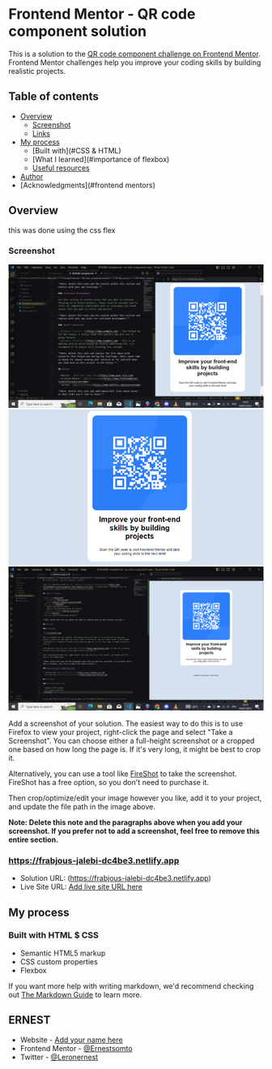 # Frontend Mentor - QR code component solution

This is a solution to the [QR code component challenge on Frontend Mentor](https://www.frontendmentor.io/challenges/qr-code-component-iux_sIO_H). Frontend Mentor challenges help you improve your coding skills by building realistic projects. 

## Table of contents

- [Overview](#overview)
  - [Screenshot](#screenshot)
  - [Links](https://frabjous-jalebi-dc4be3.netlify.app)
- [My process](#flexbox)
  - [Built with](#CSS & HTML)
  - [What I learned](#importance of flexbox)
  - [Useful resources](#useful-resources)
- [Author](#ernest)
- [Acknowledgments](#frontend mentors)


## Overview
this was done using the css flex 

### Screenshot

![](/images/main.png)
![](/images/Screenshot.png)
![](/images/secondshot.png)

Add a screenshot of your solution. The easiest way to do this is to use Firefox to view your project, right-click the page and select "Take a Screenshot". You can choose either a full-height screenshot or a cropped one based on how long the page is. If it's very long, it might be best to crop it.

Alternatively, you can use a tool like [FireShot](https://getfireshot.com/) to take the screenshot. FireShot has a free option, so you don't need to purchase it. 

Then crop/optimize/edit your image however you like, add it to your project, and update the file path in the image above.

**Note: Delete this note and the paragraphs above when you add your screenshot. If you prefer not to add a screenshot, feel free to remove this entire section.**

### https://frabjous-jalebi-dc4be3.netlify.app

- Solution URL: (https://frabjous-jalebi-dc4be3.netlify.app)
- Live Site URL: [Add live site URL here](https://your-live-site-url.com)

## My process

### Built with HTML $ CSS

- Semantic HTML5 markup
- CSS custom properties
- Flexbox


If you want more help with writing markdown, we'd recommend checking out [The Markdown Guide](https://www.markdownguide.org/) to learn more.

## ERNEST

- Website - [Add your name here](https://www.your-site.com)
- Frontend Mentor - [@Ernestsomto](https://www.frontendmentor.io/profile/Ernestsomto)
- Twitter - [@Leronernest](https://www.twitter.com/Leronernest)

